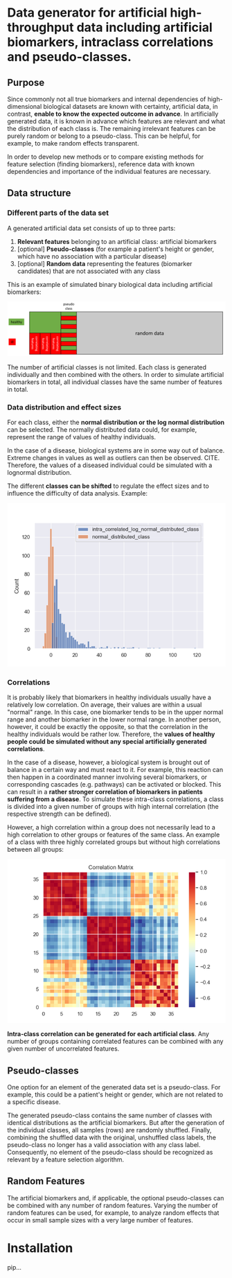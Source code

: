 # Data generator for artificial high-throughput data including artificial biomarkers, intraclass correlations and pseudo-classes.

## Purpose

Since commonly not all true biomarkers and internal dependencies of high-dimensional biological datasets are known with
certainty, artificial data, in contrast, **enable to know the expected outcome in advance**. In artificially generated data,
it is known in advance which features are relevant and what the distribution of each class is. The remaining
irrelevant features can be purely random or belong to a pseudo-class. This can be helpful, for example, to make random
effects transparent.

In order to develop new methods or to compare existing methods for feature selection (finding biomarkers),
reference data with known dependencies and importance of the individual features are necessary.

## Data structure

### Different parts of the data set

A generated artificial data set consists of up to three parts:

1. **Relevant features** belonging to an artificial class: artificial biomarkers
1. \[optional\] **Pseudo-classes** (for example a patient's height or gender, which have no association with a particular disease)
1. \[optional\] **Random data** representing the features (biomarker candidates) that are not associated with any class

This is an example of simulated binary biological data including artificial biomarkers:

![Different blocks of the artificial data.](./docs/figures/artificial_data.png)

The number of artificial classes is not limited. Each class is generated individually and then combined with the others.
In order to simulate artificial biomarkers in total, all individual classes have the same number of features in total.

### Data distribution and effect sizes

For each class, either the **normal distribution or the log normal distribution** can be selected.
The normally distributed data could, for example, represent the range of values of healthy individuals.

In the case of a disease, biological systems are in some way out of balance.
Extreme changes in values as well as outliers can then be observed.  CITE.
Therefore, the values of a diseased individual could be simulated with a lognormal distribution.

The different **classes can be shifted** to regulate the effect sizes and to influence the difficulty of data analysis.
Example:

![Different distributions of the classes.](./docs/figures/distributions.png)

### Correlations

It is probably likely that biomarkers in healthy individuals usually have a relatively low correlation. On average,
their values are within a usual "normal" range. In this case, one biomarker tends to be in the upper normal range
and another biomarker in the lower normal range. In another person, however, it could be exactly the opposite,
so that the correlation in the healthy individuals would be rather low. Therefore, the **values of healthy people
could be simulated without any special artificially generated correlations**.

In the case of a disease, however, a biological system is brought out of balance in a certain way and must react to it.
For example, this reaction can then happen in a coordinated manner involving several biomarkers,
or corresponding cascades (e.g. pathways) can be activated or blocked. This can result in a **rather stronger
correlation of biomarkers in patients suffering from a disease**. To simulate these intra-class correlations,
a class is divided into a given number of groups with high internal correlation
(the respective strength can be defined).

However, a high correlation within a group does not necessarily lead to
a high correlation to other groups or features of the same class. An example of a class with three
highly correlated groups but without high correlations between all groups:

![Different distributions of the classes.](./docs/figures/corr_3_groups.png)

**Intra-class correlation can be generated for each artificial class**. Any number of groups
containing correlated features can be combined with any given number of uncorrelated features.

## Pseudo-classes

One option for an element of the generated data set is a pseudo-class. For example, this could be a
patient's height or gender, which are not related to a specific disease.

The generated pseudo-class contains the same number of classes with identical distributions as the artificial biomarkers.
But after the generation of the individual classes, all samples (rows) are randomly shuffled.
Finally, combining the shuffled data with the original, unshuffled class labels, the pseudo-class no longer
has a valid association with any class label. Consequently, no element of the pseudo-class should be
recognized as relevant by a feature selection algorithm.

## Random Features

The artificial biomarkers and, if applicable, the optional pseudo-classes can be combined with any number
of random features. Varying the number of random features can be used, for example, to analyze random effects
that occur in small sample sizes with a very large number of features.

# Installation

pip...
